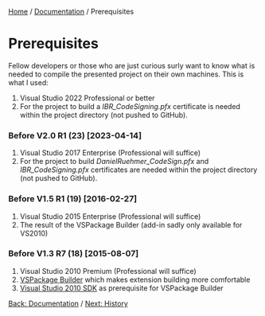 [Home][home] / [Documentation](Documentation.md) / Prerequisites

# Prerequisites

Fellow developers or those who are just curious surly want to know what is needed to compile the presented project on their own machines.  This is what I used:

1. Visual Studio 2022 Professional or better
1. For the project to build a _IBR_CodeSigning.pfx_ certificate is needed within the project directory (not pushed to GitHub).

### Before V2.0 R1 (23) [2023-04-14]

1. Visual Studio 2017 Enterprise (Professional will suffice)
1. For the project to build _DanielRuehmer_CodeSign.pfx_ and _IBR_CodeSigning.pfx_ certificates are needed within the project directory (not pushed to GitHub).

### Before V1.5 R1 (19) [2016-02-27]

1. Visual Studio 2015 Enterprise (Professional will suffice)
1. The result of the VSPackage Builder (add-in sadly only available for VS2010)

### Before V1.3 R7 (18) [2015-08-07]

1. Visual Studio 2010 Premium (Professional will suffice)
1. [VSPackage Builder](http://visualstudiogallery.msdn.microsoft.com/e9f40a57-3c9a-4d61-b3ec-1640c59549b3) which makes extension building more comfortable
1. [Visual Studio 2010 SDK](http://www.microsoft.com/downloads/details.aspx?FamilyID=47305cf4-2bea-43c0-91cd-1b853602dcc5&displaylang=en) as prerequisite for VSPackage Builder

[Back: Documentation](Documentation.md) / [Next: History](History.md)

[home]: https://github.com/Dany-R/IBR.StringResourceBuilder2011
